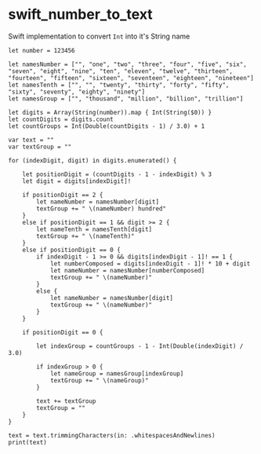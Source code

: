 # swift_number_to_text

Swift implementation to convert `Int` into it's String name 
    
    let number = 123456
    
    let namesNumber = ["", "one", "two", "three", "four", "five", "six", "seven", "eight", "nine", "ten", "eleven", "twelve", "thirteen", "fourteen", "fifteen", "sixteen", "seventeen", "eighteen", "nineteen"]
    let namesTenth = ["", "", "twenty", "thirty", "forty", "fifty", "sixty", "seventy", "eighty", "ninety"]
    let namesGroup = ["", "thousand", "million", "billion", "trillion"]

    let digits = Array(String(number)).map { Int(String($0)) }
    let countDigits = digits.count
    let countGroups = Int(Double(countDigits - 1) / 3.0) + 1

    var text = ""
    var textGroup = ""

    for (indexDigit, digit) in digits.enumerated() {

        let positionDigit = (countDigits - 1 - indexDigit) % 3
        let digit = digits[indexDigit]!

        if positionDigit == 2 {
            let nameNumber = namesNumber[digit]
            textGroup += " \(nameNumber) hundred"
        }
        else if positionDigit == 1 && digit >= 2 {
            let nameTenth = namesTenth[digit]
            textGroup += " \(nameTenth)"
        }
        else if positionDigit == 0 {
            if indexDigit - 1 >= 0 && digits[indexDigit - 1]! == 1 {
                let numberComposed = digits[indexDigit - 1]! * 10 + digit
                let nameNumber = namesNumber[numberComposed]
                textGroup += " \(nameNumber)"
            }
            else {
                let nameNumber = namesNumber[digit]
                textGroup += " \(nameNumber)"
            }
        }

        if positionDigit == 0 {

            let indexGroup = countGroups - 1 - Int(Double(indexDigit) / 3.0)

            if indexGroup > 0 {
                let nameGroup = namesGroup[indexGroup]
                textGroup += " \(nameGroup)"
            }

            text += textGroup
            textGroup = ""
        }
    }

    text = text.trimmingCharacters(in: .whitespacesAndNewlines)
    print(text)

